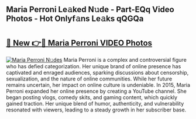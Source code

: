 ## Maria Perroni Le𝚊ked N𝚞de - Part-EQq Video Photos - Hot Onlyf𝚊ns Le𝚊ks qQGQa

# <h2><a href="http://ab4446.deff.icu/?id=Maria+Perroni">🔗 New 👉🔴 Maria Perroni VIDEO Photos</a></h2>

[![Maria Perroni N𝚞des](https://i.imgur.com/rIISA9y.gif)](http://ab4446.deff.icu/?id=Maria+Perroni)
Maria Perroni is a complex and controversial figure who has defied categorization. Her unique brand of online presence has captivated and enraged audiences, sparking discussions about censorship, sexualization, and the nature of online communities. While her future remains uncertain, her impact on online culture is undeniable. In 2015, Maria Perroni expanded her online presence by creating a YouTube channel. She began posting vlogs, comedy skits, and gaming content, which quickly gained traction. Her unique blend of humor, authenticity, and vulnerability resonated with viewers, leading to a steady growth in her subscriber base.
